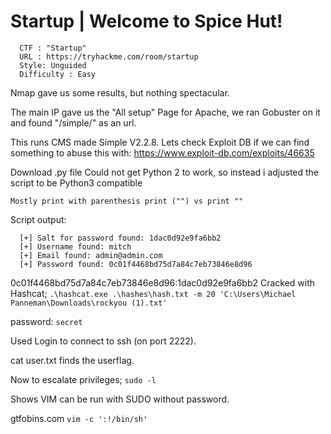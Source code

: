 # Startup |  Welcome to Spice Hut!
```
  CTF : "Startup"
  URL : https://tryhackme.com/room/startup
  Style: Unguided
  Difficulty : Easy
```

Nmap gave us some results, but nothing spectacular.

The main IP gave us the "All setup" Page for Apache, we ran Gobuster on it and found "/simple/" as an url.

This runs CMS made Simple V2.2.8.
  Lets check Exploit DB if we can find something to abuse this with:
    https://www.exploit-db.com/exploits/46635

Download .py file
  Could not get Python 2 to work, so instead i adjusted the script to be Python3 compatible

    Mostly print with parenthesis print ("") vs print ""

Script output:
```
  [+] Salt for password found: 1dac0d92e9fa6bb2
  [+] Username found: mitch
  [+] Email found: admin@admin.com
  [+] Password found: 0c01f4468bd75d7a84c7eb73846e8d96
```
0c01f4468bd75d7a84c7eb73846e8d96:1dac0d92e9fa6bb2
Cracked with Hashcat;
  ``.\hashcat.exe .\hashes\hash.txt -m 20 'C:\Users\Michael Panneman\Downloads\rockyou (1).txt'``

password: `secret`


Used Login to connect to ssh (on port 2222).

cat user.txt finds the userflag.


Now to escalate privileges;
``sudo -l``

Shows VIM can be run with SUDO without password.

gtfobins.com
  ``vim -c ':!/bin/sh'``
